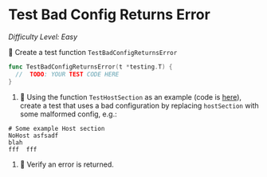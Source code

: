 # Test Bad Config Returns Error 

*Difficulty Level: Easy*

:star2: Create a test function `TestBadConfigReturnsError`

```go
func TestBadConfigReturnsError(t *testing.T) {
  //  TODO: YOUR TEST CODE HERE 
}
```

1.  :star2: Using the function `TestHostSection` as an example (code is [here](https://github.com/dullgiulio/sshconfig/blob/master/parse_test.go#L15-L48)),
create a test that uses a bad configuration by replacing `hostSection` with some malformed config, e.g.: 

```
# Some example Host section
NoHost asfsadf
blah 
fff  fff
```

1. :star2: Verify an error is returned. 

